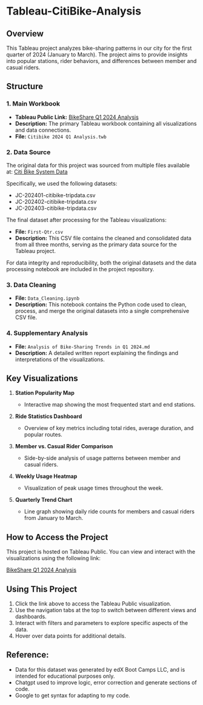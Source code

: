 # Tableau-CitiBike-Analysis

## Overview
This Tableau project analyzes bike-sharing patterns in our city for the first quarter of 2024 (January to March). The project aims to provide insights into popular stations, rider behaviors, and differences between member and casual riders.

## Structure

### 1. Main Workbook
- **Tableau Public Link:** [BikeShare Q1 2024 Analysis](https://public.tableau.com/app/profile/prashant.c/viz/Citibike2024Q1Analysis/2024Q1Overview)
- **Description:** The primary Tableau workbook containing all visualizations and data connections.
- **File:** `Citibike 2024 Q1 Analysis.twb`

### 2. Data Source

The original data for this project was sourced from multiple files available at:
[Citi Bike System Data](https://citibikenyc.com/system-data)

Specifically, we used the following datasets:
- JC-202401-citibike-tripdata.csv
- JC-202402-citibike-tripdata.csv
- JC-202403-citibike-tripdata.csv

The final dataset after processing for the Tableau visualizations:

- **File:** `First-Qtr.csv`
- **Description:** This CSV file contains the cleaned and consolidated data from all three months, serving as the primary data source for the Tableau project.

For data integrity and reproducibility, both the original datasets and the data processing notebook are included in the project repository.

### 3. Data Cleaning

- **File:** `Data_Cleaning.ipynb`
- **Description:** This notebook contains the Python code used to clean, process, and merge the original datasets into a single comprehensive CSV file.

### 4. Supplementary Analysis
- **File:** `Analysis of Bike-Sharing Trends in Q1 2024.md`
- **Description:** A detailed written report explaining the findings and interpretations of the visualizations.

## Key Visualizations

1. **Station Popularity Map**
   - Interactive map showing the most frequented start and end stations.

2. **Ride Statistics Dashboard**
   - Overview of key metrics including total rides, average duration, and popular routes.

3. **Member vs. Casual Rider Comparison**
   - Side-by-side analysis of usage patterns between member and casual riders.

4. **Weekly Usage Heatmap**
   - Visualization of peak usage times throughout the week.

5. **Quarterly Trend Chart**
   - Line graph showing daily ride counts for members and casual riders from January to March.

## How to Access the Project

This project is hosted on Tableau Public. You can view and interact with the visualizations using the following link:

[BikeShare Q1 2024 Analysis](https://public.tableau.com/app/profile/prashant.c/viz/Citibike2024Q1Analysis/2024Q1Overview)

## Using This Project

1. Click the link above to access the Tableau Public visualization.
2. Use the navigation tabs at the top to switch between different views and dashboards.
3. Interact with filters and parameters to explore specific aspects of the data.
4. Hover over data points for additional details.

## Reference:

- Data for this dataset was generated by edX Boot Camps LLC, and is intended for educational purposes only.
- Chatgpt used to improve logic, error correction and generate sections of code.
- Google to get syntax for adapting to my code.